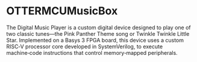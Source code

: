 # OTTERMCUMusicBox
The Digital Music Player is a custom digital device designed to play one of two classic tunes—the Pink Panther Theme song or Twinkle Twinkle Little Star. Implemented on a Basys 3 FPGA board, this device uses a custom RISC‑V processor core developed in SystemVerilog, to execute machine‑code instructions that control memory‑mapped peripherals. 
